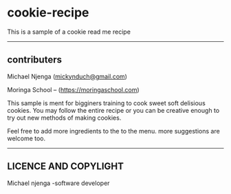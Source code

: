 # cookie-recipe

This is a sample of a cookie read me recipe 

---

## contributers
Michael Njenga (mickynduch@gmail.com)

Moringa School – (https://moringaschool.com)

This sample is ment for bigginers training to cook sweet soft delisious cookies.
You may follow the entire recipe or you can be creative enough to try out new methods of making cookies.

Feel free to add more ingredients to the to the menu.
more suggestions are welcome too.

---
## LICENCE AND COPYLIGHT
Michael njenga -software developer